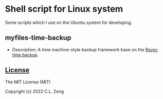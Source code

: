 # Shell script for Linux system
Some scripts which I use on the Ubuntu system for developing.

## myfiles-time-backup
- Description: A time machine-style backup framework base on the [Rsync time backup](https://github.com/laurent22/rsync-time-backup).

[License](LICENSE)
------------------

The MIT License (MIT)

Copyright (c) 2022 C.L. Zeng
